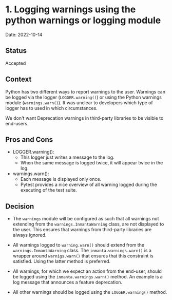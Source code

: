 # 1. Logging warnings using the python warnings or logging module

Date: 2022-10-14

## Status

Accepted

## Context

Python has two different ways to report warnings to the user. Warnings can be logged via the logger (`LOGGER.warning()`) or using the Python warnings module (`warnings.warn()`). It was unclear to developers which type of logger has to used in which circumstances.

We don't want Deprecation warnings in third-party libraries to be visible to end-users.

## Pros and Cons 

* LOGGER.warning():
   * This logger just writes a message to the log.
   * When the same message is logged twice, it will appear twice in the log.
* warnings.warn():
   * Each message is displayed only once.
   * Pytest provides a nice overview of all warning logged during the executing of the test suite.

## Decision

- The `warnings` module will be configured as such that all warnings not extending from the `warnings.InmantaWarning` class, are not displayed to the user. This ensures that warnings from third-party libraries are always ignored.
- All warnings logged to `warning.warn()` should extend from the `warnings.InmantaWarning` class. The `inmanta.warnings.warn()` is a wrapper around `warnigs.warn()` that ensures that this constraint is satisfied. Using the latter method is preferred.

- All warnings, for which we expect an action from the end-user, should be logged using the `inmanta.warnings.warn()` method. An example is a log message that announces a feature deprecation.
- All other warnings should be logged using the `LOGGER.warning()` method.



